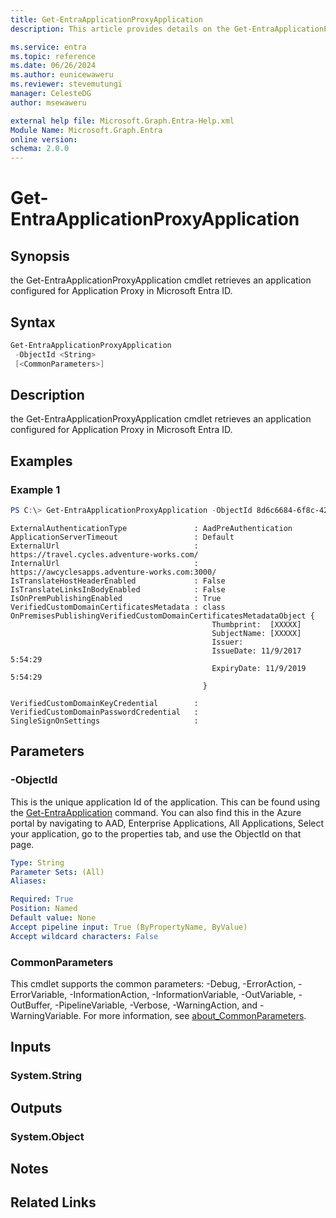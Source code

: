 ```yaml
---
title: Get-EntraApplicationProxyApplication
description: This article provides details on the Get-EntraApplicationProxyApplication command.

ms.service: entra
ms.topic: reference
ms.date: 06/26/2024
ms.author: eunicewaweru
ms.reviewer: stevemutungi
manager: CelesteDG
author: msewaweru

external help file: Microsoft.Graph.Entra-Help.xml
Module Name: Microsoft.Graph.Entra
online version:
schema: 2.0.0
---
```


# Get-EntraApplicationProxyApplication

## Synopsis
the Get-EntraApplicationProxyApplication cmdlet retrieves an application configured for Application Proxy in Microsoft Entra ID.

## Syntax

```powershell
Get-EntraApplicationProxyApplication 
 -ObjectId <String> 
 [<CommonParameters>]
```

## Description
the Get-EntraApplicationProxyApplication cmdlet retrieves an application configured for Application Proxy in Microsoft Entra ID.

## Examples

### Example 1
```powershell
PS C:\> Get-EntraApplicationProxyApplication -ObjectId 8d6c6684-6f8c-42e2-8914-32ed2adf9ccf
```

```output
ExternalAuthenticationType               : AadPreAuthentication
ApplicationServerTimeout                 : Default
ExternalUrl                              : https://travel.cycles.adventure-works.com/
InternalUrl                              : https://awcyclesapps.adventure-works.com:3000/
IsTranslateHostHeaderEnabled             : False
IsTranslateLinksInBodyEnabled            : False
IsOnPremPublishingEnabled                : True
VerifiedCustomDomainCertificatesMetadata : class OnPremisesPublishingVerifiedCustomDomainCertificatesMetadataObject {
                                             Thumbprint:  [XXXXX]
                                             SubjectName: [XXXXX]
                                             Issuer:
                                             IssueDate: 11/9/2017 5:54:29
                                             ExpiryDate: 11/9/2019 5:54:29
                                           }

VerifiedCustomDomainKeyCredential        :
VerifiedCustomDomainPasswordCredential   :
SingleSignOnSettings                     :
```

## Parameters

### -ObjectId
This is the unique application Id of the application.
This can be found using the [Get-EntraApplication](./Get-EntraApplication.md) command.
You can also find this in the Azure portal by navigating to AAD, Enterprise Applications, All Applications, Select your application, go to the properties tab, and use the ObjectId on that page.

```yaml
Type: String
Parameter Sets: (All)
Aliases:

Required: True
Position: Named
Default value: None
Accept pipeline input: True (ByPropertyName, ByValue)
Accept wildcard characters: False
```

### CommonParameters
This cmdlet supports the common parameters: -Debug, -ErrorAction, -ErrorVariable, -InformationAction, -InformationVariable, -OutVariable, -OutBuffer, -PipelineVariable, -Verbose, -WarningAction, and -WarningVariable. For more information, see [about_CommonParameters](https://go.microsoft.com/fwlink/?LinkID=113216).

## Inputs

### System.String
## Outputs

### System.Object
## Notes

## Related Links